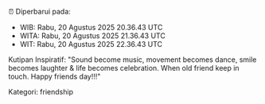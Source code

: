 ⏰ Diperbarui pada:
- WIB: Rabu, 20 Agustus 2025 20.36.43 UTC
- WITA: Rabu, 20 Agustus 2025 21.36.43 UTC
- WIT: Rabu, 20 Agustus 2025 22.36.43 UTC

Kutipan Inspiratif:
"Sound become music, movement becomes dance, smile becomes laughter & life becomes celebration. When old friend keep in touch. Happy friends day!!!"


Kategori: friendship

